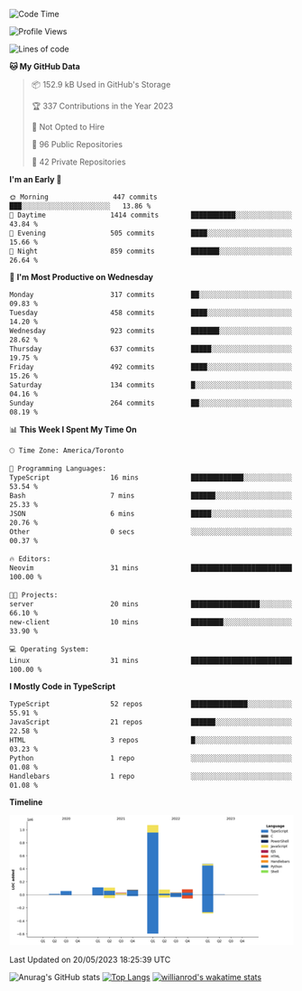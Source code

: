 <!--START_SECTION:waka-->
![Code Time](http://img.shields.io/badge/Code%20Time-343%20hrs%2015%20mins-blue)

![Profile Views](http://img.shields.io/badge/Profile%20Views-0-blue)

![Lines of code](https://img.shields.io/badge/From%20Hello%20World%20I%27ve%20Written-2.1%20million%20lines%20of%20code-blue)

**🐱 My GitHub Data** 

> 📦 152.9 kB Used in GitHub's Storage 
 > 
> 🏆 337 Contributions in the Year 2023
 > 
> 🚫 Not Opted to Hire
 > 
> 📜 96 Public Repositories 
 > 
> 🔑 42 Private Repositories 
 > 
**I'm an Early 🐤** 

```text
🌞 Morning                447 commits         ███░░░░░░░░░░░░░░░░░░░░░░   13.86 % 
🌆 Daytime                1414 commits        ███████████░░░░░░░░░░░░░░   43.84 % 
🌃 Evening                505 commits         ████░░░░░░░░░░░░░░░░░░░░░   15.66 % 
🌙 Night                  859 commits         ███████░░░░░░░░░░░░░░░░░░   26.64 % 
```
📅 **I'm Most Productive on Wednesday** 

```text
Monday                   317 commits         ██░░░░░░░░░░░░░░░░░░░░░░░   09.83 % 
Tuesday                  458 commits         ████░░░░░░░░░░░░░░░░░░░░░   14.20 % 
Wednesday                923 commits         ███████░░░░░░░░░░░░░░░░░░   28.62 % 
Thursday                 637 commits         █████░░░░░░░░░░░░░░░░░░░░   19.75 % 
Friday                   492 commits         ████░░░░░░░░░░░░░░░░░░░░░   15.26 % 
Saturday                 134 commits         █░░░░░░░░░░░░░░░░░░░░░░░░   04.16 % 
Sunday                   264 commits         ██░░░░░░░░░░░░░░░░░░░░░░░   08.19 % 
```


📊 **This Week I Spent My Time On** 

```text
🕑︎ Time Zone: America/Toronto

💬 Programming Languages: 
TypeScript               16 mins             █████████████░░░░░░░░░░░░   53.54 % 
Bash                     7 mins              ██████░░░░░░░░░░░░░░░░░░░   25.33 % 
JSON                     6 mins              █████░░░░░░░░░░░░░░░░░░░░   20.76 % 
Other                    0 secs              ░░░░░░░░░░░░░░░░░░░░░░░░░   00.37 % 

🔥 Editors: 
Neovim                   31 mins             █████████████████████████   100.00 % 

🐱‍💻 Projects: 
server                   20 mins             █████████████████░░░░░░░░   66.10 % 
new-client               10 mins             ████████░░░░░░░░░░░░░░░░░   33.90 % 

💻 Operating System: 
Linux                    31 mins             █████████████████████████   100.00 % 
```

**I Mostly Code in TypeScript** 

```text
TypeScript               52 repos            ██████████████░░░░░░░░░░░   55.91 % 
JavaScript               21 repos            ██████░░░░░░░░░░░░░░░░░░░   22.58 % 
HTML                     3 repos             █░░░░░░░░░░░░░░░░░░░░░░░░   03.23 % 
Python                   1 repo              ░░░░░░░░░░░░░░░░░░░░░░░░░   01.08 % 
Handlebars               1 repo              ░░░░░░░░░░░░░░░░░░░░░░░░░   01.08 % 
```



**Timeline**

![Lines of Code chart](https://raw.githubusercontent.com/wise-introvert/wise-introvert/master/assets/bar_graph.png)


 Last Updated on 20/05/2023 18:25:39 UTC
<!--END_SECTION:waka-->

![Anurag's GitHub stats](https://github-readme-stats.vercel.app/api?username=wise-introvert&count_private=true&show_icons=true)
[![Top Langs](https://github-readme-stats.vercel.app/api/top-langs/?username=wise-introvert&langs_count=10)](https://github.com/anuraghazra/github-readme-stats)
[![willianrod's wakatime stats](https://github-readme-stats.vercel.app/api/wakatime?username=wiseintrovert)](https://github.com/anuraghazra/github-readme-stats)
